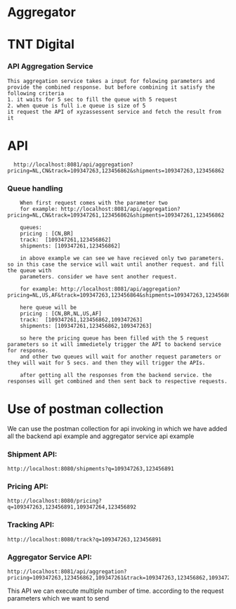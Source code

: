 # Aggregator

# TNT Digital

### API Aggregation Service
    This aggregation service takes a input for folowing parameters and provide the combined response. but before combining it satisfy the following criteria
    1. it waits for 5 sec to fill the queue with 5 request
    2. when queue is full i.e queue is size of 5
    it request the API of xyzassessent service and fetch the result from it 
    
# API 
      http://localhost:8081/api/aggregation?pricing=NL,CN&track=109347263,123456862&shipments=109347263,123456862
    
### Queue handling
        When first request comes with the parameter two 
        for example: http://localhost:8081/api/aggregation?pricing=NL,CN&track=109347261,123456862&shipments=109347261,123456862
        
        queues:
        pricing : [CN,BR]
        track:  [109347261,123456862]
        shipments: [109347261,123456862]
        
        in above example we can see we have recieved only two parameters. so in this case the service will wait until another request. and fill the queue with 
        parameters. consider we have sent another request.
        
        for example: http://localhost:8081/api/aggregation?pricing=NL,US,AF&track=109347263,123456864&shipments=109347263,123456864
        
        here queue will be 
        pricing : [CN,BR,NL,US,AF]
        track:  [109347261,123456862,109347263]
        shipments: [109347261,123456862,109347263]

        so here the pricing queue has been filled with the 5 request parameters so it will immedietely trigger the API to backend service for response.
        and other two queues will wait for another request parameters or they will wait for 5 secs. and then they will trigger the APIs.
        
        after getting all the responses from the backend service. the responses will get combined and then sent back to respective requests.
        
# Use of postman collection
   We can use the postman collection for api invoking
   in which we have added all the backend api example and aggregator service api
   example
   ### Shipment API:
    http://localhost:8080/shipments?q=109347263,123456891
   ### Pricing API:
    http://localhost:8080/pricing?q=109347263,123456891,109347264,123456892
   ### Tracking API:
    http://localhost:8080/track?q=109347263,123456891

  ### Aggregator Service API:
    http://localhost:8081/api/aggregation?pricing=109347263,123456862,109347261&track=109347263,123456862,109347261&shipments=109347263,123456862,109347261
   This API we can execute multiple number of time. according to the request parameters which we want to send






